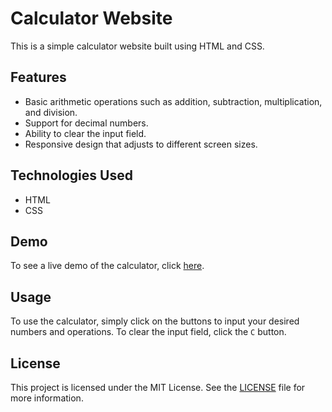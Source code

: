 # Calculator Website

This is a simple calculator website built using HTML and CSS.

## Features

- Basic arithmetic operations such as addition, subtraction, multiplication, and division.
- Support for decimal numbers.
- Ability to clear the input field.
- Responsive design that adjusts to different screen sizes.

## Technologies Used

- HTML
- CSS

## Demo

To see a live demo of the calculator, click [here](https://calculatorxt44.netlify.app).


## Usage

To use the calculator, simply click on the buttons to input your desired numbers and operations. To clear the input field, click the `C` button.



## License

This project is licensed under the MIT License. See the [LICENSE](/path/to/LICENSE) file for more information.
